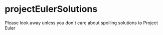 # projectEulerSolutions
Please look away unless you don't care about spoiling solutions to Project Euler
